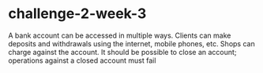 # challenge-2-week-3
A bank account can be accessed in multiple ways. Clients can make deposits and
withdrawals using the internet, mobile phones, etc. Shops can charge against the
account.
It should be possible to close an account; operations against a closed account must
fail

